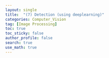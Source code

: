 ```yaml
---
layout: single  
title:  "(7) Detection (using deeplearning)"
categories: Computer_Vision
tag: [Image Processing]
toc: true
toc_sticky: false
author_profile: false
search: true
use_math: true
---
```


<br/>
